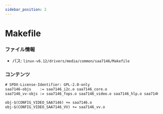 ```yaml
---
sidebar_position: 2
---
```

# Makefile

### ファイル情報

- パス: `linux-v6.12/drivers/media/common/saa7146/Makefile`

### コンテンツ

```txt
# SPDX-License-Identifier: GPL-2.0-only
saa7146-objs    := saa7146_i2c.o saa7146_core.o
saa7146_vv-objs := saa7146_fops.o saa7146_video.o saa7146_hlp.o saa7146_vbi.o

obj-$(CONFIG_VIDEO_SAA7146) += saa7146.o
obj-$(CONFIG_VIDEO_SAA7146_VV) += saa7146_vv.o

```
